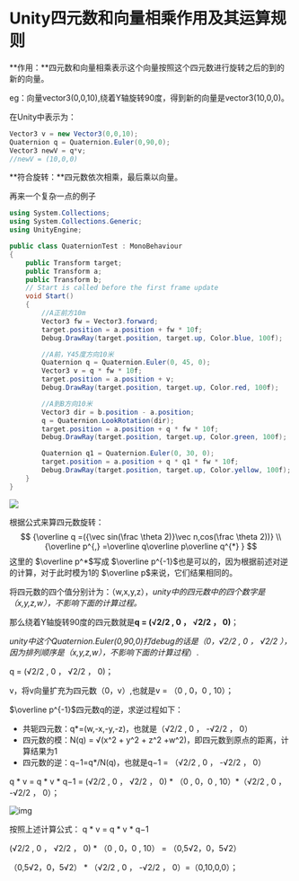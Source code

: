 # Unity四元数和向量相乘作用及其运算规则

**作用：**四元数和向量相乘表示这个向量按照这个四元数进行旋转之后的到的新的向量。

eg：向量vector3(0,0,10),绕着Y轴旋转90度，得到新的向量是vector3(10,0,0)。

在Unity中表示为：

```c#
Vector3 v = new Vector3(0,0,10);
Quaternion q = Quaternion.Euler(0,90,0);
Vector3 newV = q*v;
//newV = (10,0,0)
```

**符合旋转：**四元数依次相乘，最后乘以向量。

再来一个复杂一点的例子

```c#
using System.Collections;
using System.Collections.Generic;
using UnityEngine;

public class QuaternionTest : MonoBehaviour
{
    public Transform target;
    public Transform a;
    public Transform b;
    // Start is called before the first frame update
    void Start()
    {
        //A正前方10m
        Vector3 fw = Vector3.forward;
        target.position = a.position + fw * 10f;
        Debug.DrawRay(target.position, target.up, Color.blue, 100f);

        //A前，Y45度方向10米
        Quaternion q = Quaternion.Euler(0, 45, 0);
        Vector3 v = q * fw * 10f;
        target.position = a.position + v;
        Debug.DrawRay(target.position, target.up, Color.red, 100f);

        //A到B方向10米
        Vector3 dir = b.position - a.position;
        q = Quaternion.LookRotation(dir);
        target.position = a.position + q * fw * 10f;
        Debug.DrawRay(target.position, target.up, Color.green, 100f);

        Quaternion q1 = Quaternion.Euler(0, 30, 0);
        target.position = a.position + q * q1 * fw * 10f;
        Debug.DrawRay(target.position, target.up, Color.yellow, 100f);
    }
}

```

![](..\img\quaternion.png)

根据公式来算四元数旋转：
$$
{\overline q =({\vec sin(\frac \theta 2)}\vec n,cos(\frac \theta 2))} \\
{\overline p^{,} =\overline q\overline p\overline q^{*}   }
$$
这里的 $\overline p^*$写成 $\overline p^{-1}$也是可以的，因为根据前述对逆的计算，对于此时模为1的 $\overline p$来说，它们结果相同的。

将四元数的四个值分别计为：（w,x,y,z），*unity中的四元数中的四个数字是（x,y,z,w），不影响下面的计算过程。*

那么绕着Y轴旋转90度的四元数就是**q = (√2/2 , 0 ， √2/2 ， 0)**；

*unity中这个Quaternion.Euler(0,90,0)打debug的话是（0，√2/2 , 0 ， √2/2 ），因为排列顺序是（x,y,z,w），不影响下面的计算过程*）.



q = (√2/2 , 0 ， √2/2 ， 0)；

v，将v向量扩充为四元数（0，v）,也就是v = （0 , 0，0 , 10）；

 $\overline p^{-1}$四元数q的逆，求逆过程如下：

- 共轭四元数：q*=(w,-x,-y,-z)，也就是（√2/2 , 0 ， -√2/2 ， 0）
- 四元数的模：N(q) = √(x^2 + y^2 + z^2 +w^2)，即四元数到原点的距离，计算结果为1
- 四元数的逆：q−1=q*/N(q)，也就是q−1 = （√2/2 , 0 ， -√2/2 ， 0）

q * v = q * v * q−1 = (√2/2 , 0 ， √2/2 ， 0) * （0 , 0，0 , 10）*（√2/2 , 0 ， -√2/2 ， 0）；

![img](https://img-blog.csdn.net/20180916163340910?watermark/2/text/aHR0cHM6Ly9ibG9nLmNzZG4ubmV0L2NhcHJpY29ybjEyNDU=/font/5a6L5L2T/fontsize/400/fill/I0JBQkFCMA==/dissolve/70)

按照上述计算公式： q * v = q * v * q−1

 (√2/2 , 0 ， √2/2 ， 0) * （0 , 0，0 , 10） = （0,5√2，0，5√2）

（0,5√2，0，5√2） * （√2/2 , 0 ， -√2/2 ， 0）=（0,10,0,0）；